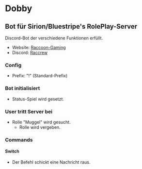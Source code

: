 # Dobby

## Bot für Sirion/Bluestripe's RolePlay-Server
Discord-Bot der verschiedene Funktionen erfüllt.
* Website: [Raccoon-Gaming](https://raccrew-gaming.jimdofree.com)
* Discord: [Raccrew](https://discord.gg/aRE4Jae)

### Config
* Prefix: "!" (Standard-Prefix)

### Bot initialisiert
* Status-Spiel wird gesetzt.

### User tritt Server bei
* Rolle "Muggel" wird gesucht.
  * Rolle wird vergeben.
  
### Commands

#### Switch
* Der Befehl schickt eine Nachricht raus.
